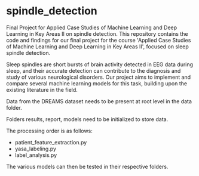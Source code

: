 # spindle_detection
Final Project for Applied Case Studies of Machine Learning and Deep Learning in Key Areas II on spindle detection.
This repository contains the code and findings for our final project for the course 'Applied Case Studies of Machine Learning and Deep Learning in Key Areas II', focused on sleep spindle detection.

Sleep spindles are short bursts of brain activity detected in EEG data during sleep, and their accurate detection can contribute to the diagnosis and study of various neurological disorders. Our project aims to implement and compare several machine learning models for this task, building upon the existing literature in the field.

Data from the DREAMS dataset needs to be present at root level in the data folder.

Folders results, report, models need to be initialized to store data.

The processing order is as follows:

- patient_feature_extraction.py
- yasa_labeling.py
- label_analysis.py

The various models can then be tested in their respective folders.

